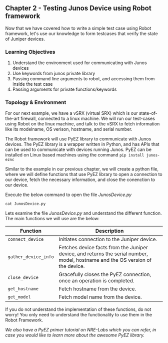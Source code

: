 ## Chapter 2 - Testing Junos Device using Robot framework

Now that we have covered how to write a simple test case using Robot framework, let's use our knowledge to form testcases that verify the state of Juniper devices.

### Learning Objectives
1.  Understand the environment used for communicating with Junos devices
2.  Use keywords from junos private library
3.  Passing command line arguments to robot, and accessing them from inside the test case
3.  Passing arguments for private functions/keywords


### Topology & Environment
For our next example, we have a vSRX (virtual SRX) which is our state-of-the-art firewall, connected to a linux machine. We will run our test-cases using Robot on the linux machine, and talk to the vSRX to fetch information like its modelname, OS verison, hostname, and serial number.

The Robot framework will use PyEZ library to communicate with Junos devices. The PyEZ library is a wrapper written in Python, and has APIs that can be used to communicate with devices running Junos. PyEZ can be installed on Linux based machines using the command  `pip install junos-eznc`

Similar to the example in our previous chapter, we will create a python file, where we will define functions that use PyEZ library to open a connection to our device, fetch the necessary information, and close the conenction to our device.

Execute the below command to open the file *JunosDevice.py*
```
cat JunosDevice.py
```

Lets examine the file *JunosDevice.py* and understand the different function. The main functions we will use are the below:

| Function | Description |
| ------ | ----------- |
| `connect_device`   | Initiates connection to the Juniper device.|
| `gather_device_info` | Fetches device facts from the Juniper device, and returns the serial number, model, hostname and the OS version of the device. |
| `close_device`    | Gracefully closes the PyEZ connection, once an operation is completed. |
| `get_hostname`    | Fetch hostname from the device.    |
|   `get_model` | Fetch model name from the device.  |

If you do not understand the implementation of these functions, do not worry! You only need to understand the functionality to use them in the Robot Framework. 

*We also have a PyEZ primer tutorial on NRE-Labs which you can refer, in case you would like to learn more about the awesome PyEZ library.*
